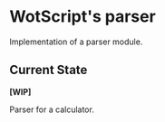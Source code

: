 # WotScript's parser

Implementation of a parser module.

## Current State

**[WIP]**

Parser for a calculator.